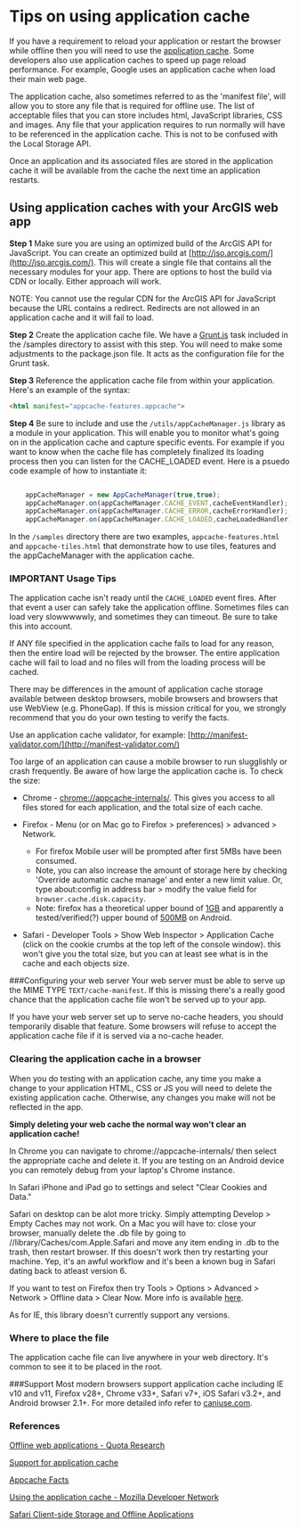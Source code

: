 Tips on using application cache
===============================

If you have a requirement to reload your application or restart the browser while offline then you will need to use the [application cache](http://appcachefacts.info/). Some developers also use application caches to speed up page reload performance. For example, Google uses an application cache when load their main web page.

The application cache, also sometimes referred to as the 'manifest file', will allow you to store any file that is required for offline use. The list of acceptable files that you can store includes html, JavaScript libraries, CSS and images. Any file that your application requires to run normally will have to be referenced in the application cache. This is not to be confused with the Local Storage API. 

Once an application and its associated files are stored in the application cache it will be available from the cache the next time an application restarts.

## Using application caches with your ArcGIS web app

**Step 1** Make sure you are using an optimized build of the ArcGIS API for JavaScript. You can create an optimized build at [http://jso.arcgis.com/](http://jso.arcgis.com/). This will create a single file that contains all the necessary modules for your app. There are options to host the build via CDN or locally. Either approach will work.

NOTE: You cannot use the regular CDN for the ArcGIS API for JavaScript because the URL contains a redirect. Redirects are not allowed in an application cache and it will fail to load.

**Step 2** Create the application cache file. We have a [Grunt.js](http://gruntjs.com/) task included in the /samples directory to assist with this step. You will need to make some adjustments to the package.json file. It acts as the configuration file for the Grunt task. 

**Step 3** Reference the application cache file from within your application. Here's an example of the syntax:

```html
<html manifest="appcache-features.appcache">

```

**Step 4** Be sure to include and use the `/utils/appCacheManager.js` library as a module in your application. This will enable you to monitor what's going on in the application cache and capture specific events. For example if you want to know when the cache file has completely finalized its loading process then you can listen for the CACHE_LOADED event. Here is a psuedo code example of how to instantiate it:

```js

    appCacheManager = new AppCacheManager(true,true);
    appCacheManager.on(appCacheManager.CACHE_EVENT,cacheEventHandler);
    appCacheManager.on(appCacheManager.CACHE_ERROR,cacheErrorHandler);
    appCacheManager.on(appCacheManager.CACHE_LOADED,cacheLoadedHandler);

```

In the `/samples` directory there are two examples, `appcache-features.html` and `appcache-tiles.html` that demonstrate how to use tiles, features and the appCacheManager with the application cache. 

### IMPORTANT Usage Tips

The application cache isn't ready until the `CACHE_LOADED` event fires. After that event a user can safely take the application offline. Sometimes files can load very slowwwwwly, and sometimes they can timeout. Be sure to take this into account.

If ANY file specified in the application cache fails to load for any reason, then the entire load will be rejected by the browser. The entire application cache will fail to load and no files will from the loading process will be cached.

There may be differences in the amount of application cache storage available between desktop browsers, mobile browsers and browsers that use WebView (e.g. PhoneGap). If this is mission critical for you, we strongly recommend that you do your own testing to verify the facts.

Use an application cache validator, for example: [http://manifest-validator.com/](http://manifest-validator.com/)

Too large of an application can cause a mobile browser to run slugglishly or crash frequently. Be aware of how large the application cache is. To check the size:

* Chrome - [chrome://appcache-internals/](chrome://appcache-internals/). This gives you access to all files stored for each application, and the total size of each cache.
* Firefox - Menu (or on Mac go to Firefox > preferences) > advanced > Network. 
	* For firefox Mobile user will be prompted after first 5MBs have been consumed.
	* Note, you can also increase the amount of storage here by checking 'Override automatic cache manage' and enter a new limit value. Or, type about:config in address bar > modify the value field for `browser.cache.disk.capacity`.
	* Note: firefox has a theoretical upper bound of [1GB](http://mxr.mozilla.org/mozilla-central/source/netwerk/cache/nsCacheService.cpp#607) and apparently a tested/verified(?) upper bound of [500MB](http://www.html5rocks.com/en/tutorials/offline/quota-research/) on Android.

* Safari - Developer Tools > Show Web Inspector > Application Cache (click on the cookie crumbs at the top left of the console window). this won't give you the total size, but you can at least see what is in the cache and each objects size. 


###Configuring your web server
Your web server must be able to serve up the MIME TYPE `TEXT/cache-manifest`. If this is missing there's a really good chance that the application cache file won't be served up to your app. 

If you have your web server set up to serve no-cache headers, you should temporarily disable that feature. Some browsers will refuse to accept the application cache file if it is served via a no-cache header.

### Clearing the application cache in a browser

When you do testing with an application cache, any time you make a change to your application HTML, CSS or JS you will need to delete the existing application cache. Otherwise, any changes you make will not be reflected in the app. 

**Simply deleting your web cache the normal way won't clear an application cache!**

In Chrome you can navigate to chrome://appcache-internals/ then select the appropriate cache and delete it. If you are testing on an Android device you can remotely debug from your laptop's Chrome instance.

In Safari iPhone and iPad go to settings and select "Clear Cookies and Data."

Safari on desktop can be alot more tricky. Simply attempting Develop > Empty Caches may not work. On a Mac you will have to: close your browser, manually delete the .db file by going to /<username>/library/Caches/com.Apple.Safari and move any item ending in .db to the trash, then restart browser. If this doesn't work then try restarting your machine. Yep, it's an awful workflow and it's been a known bug in Safari dating back to atleast version 6. 

If you want to test on Firefox then try Tools > Options > Advanced > Network > Offline data > Clear Now. More info is available [here](https://developer.mozilla.org/en-US/docs/Web/HTML/Using_the_application_cache#Storage_location_and_clearing_the_offline_cache).

As for IE, this library doesn't currently support any versions.

### Where to place the file

The application cache file can live anywhere in your web directory. It's common to see it to be placed in the root.

###Support
Most modern browsers support application cache including IE v10 and v11, Firefox v28+, Chrome v33+, Safari v7+, iOS Safari v3.2+, and Android browser 2.1+. For more detailed info refer to [caniuse.com](http://caniuse.com/#search=appcache).

### References

[Offline web applications - Quota Research](http://www.html5rocks.com/en/tutorials/offline/quota-research/)

[Support for application cache](http://caniuse.com/#search=appcache)

[Appcache Facts](http://appcachefacts.info/) 

[Using the application cache - Mozilla Developer Network](https://developer.mozilla.org/en-US/docs/Web/HTML/Using_the_application_cache)

[Safari Client-side Storage and Offline Applications](https://developer.apple.com/library/safari/documentation/iPhone/Conceptual/SafariJSDatabaseGuide/OfflineApplicationCache/OfflineApplicationCache.html)